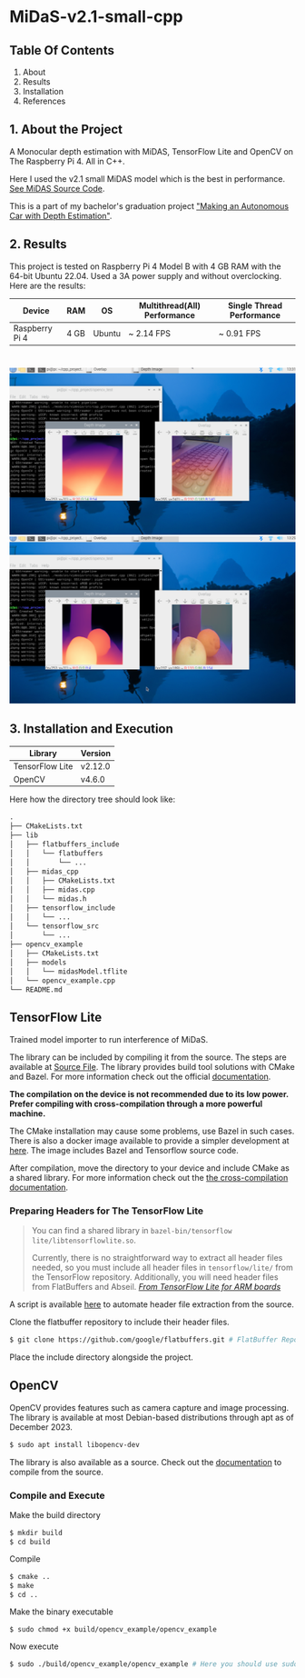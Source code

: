 # MiDaS-v2.1-small-cpp

## Table Of Contents

1. About
2. Results
3. Installation
4. References

## 1. About the Project

 A Monocular depth estimation with MiDAS, TensorFlow Lite and OpenCV on The Raspberry Pi 4. All in C++.

Here I used the v2.1 small MiDAS model which is the best in performance. [See MiDAS Source Code](https://github.com/isl-org/MiDaS).

 This is a part of my bachelor's graduation project ["Making an Autonomous Car with Depth Estimation"](https://github.com/KozhaAkhmet/depth-car).  

## 2. Results

This project is tested on Raspberry Pi 4 Model B with 4 GB RAM with the 64-bit Ubuntu 22.04. Used a 3A power supply and without overclocking. Here are the results:

| Device         | RAM  | OS     | Multithread(All) Performance | Single Thread Performance |
| -------------- | ---- | ------ | ---------------------------- | ------------------------- |
| Raspberry Pi 4 | 4 GB | Ubuntu | ~ 2.14 FPS                   | ~ 0.91 FPS                |
#
![](media/ExampleImage.png)
![](media/ExampleImage2.png)

## 3. Installation and Execution

| Library         | Version |
| --------------- | ------- |
| TensorFlow Lite | v2.12.0 |
| OpenCV          | v4.6.0  |

Here how the directory tree should look like:

```
.
├── CMakeLists.txt
├── lib
│   ├── flatbuffers_include
│   │   └── flatbuffers
│   │       └── ...
│   ├── midas_cpp
│   │   ├── CMakeLists.txt
│   │   ├── midas.cpp
│   │   └── midas.h
│   ├── tensorflow_include
│   │   └── ...
│   └── tensorflow_src
│       └── ...
├── opencv_example
│   ├── CMakeLists.txt
│   ├── models
│   │   └── midasModel.tflite
│   └── opencv_example.cpp
└── README.md
```
## TensorFlow Lite
Trained model importer to run interference of MiDaS.

The library can be included by compiling it from the source. The steps are available at [Source File](https://github.com/tensorflow/tensorflow). 
The library provides build tool solutions with CMake and Bazel. For more information check out the official [documentation](https://www.tensorflow.org/lite/guide).

**The compilation on the device is not recommended due to its low power. Prefer compiling with cross-compilation through a more powerful machine.**

The CMake installation may cause some problems, use Bazel in such cases. There is also a docker image available to provide a simpler development at [here](https://hub.docker.com/r/tensorflow/tensorflow/).  The image includes Bazel and Tensorflow source code. 

After compilation, move the directory to your device and include CMake as a shared library. For more information check out the [the cross-compilation documentation](https://www.tensorflow.org/lite/guide/build_cmake_arm).

### Preparing Headers for The TensorFlow Lite

>You can find a shared library in `bazel-bin/tensorflow lite/libtensorflowlite.so`.
>
>Currently, there is no straightforward way to extract all header files needed, so you must include all header files in `tensorflow/lite/` from the TensorFlow repository. Additionally, you will need header files from FlatBuffers and Abseil. *[ From  TensorFlow Lite for ARM boards](https://www.tensorflow.org/lite/guide/build_arm)*

A script is available [here](source2include.sh) to automate header file extraction from the source.

Clone the flatbuffer repository to include their header files. 
```bash
$ git clone https://github.com/google/flatbuffers.git # FlatBuffer Repository
```
Place the include directory alongside the project.

## OpenCV

OpenCV provides features such as camera capture and image processing.  The library is available at most Debian-based distributions through apt as of December 2023.

```bash
$ sudo apt install libopencv-dev
```
The library is also available as a source. Check out the [documentation](https://docs.opencv.org/4.x/d7/d9f/tutorial_linux_install.html) to compile from the source.
### Compile and Execute

Make the build directory

```
$ mkdir build
$ cd build
```

Compile 

```
$ cmake ..
$ make
$ cd ..
```

 Make the binary executable

```
$ sudo chmod +x build/opencv_example/opencv_example
```

Now execute

```bash
$ sudo ./build/opencv_example/opencv_example # Here you should use sudo to able to access the camera.
```

